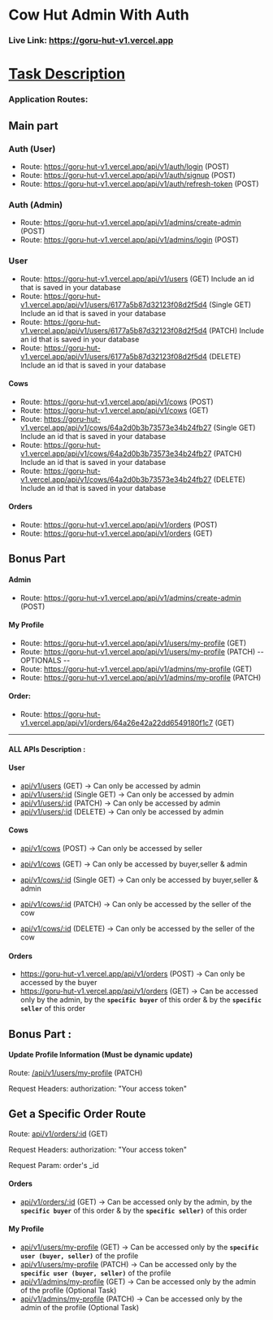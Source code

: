 # Cow Hut Admin With Auth

### Live Link: https://goru-hut-v1.vercel.app

# [Task Description](https://github.com/Apollo-Level2-Web-Dev/cow-hut-admin-with-auth/blob/main/README.md)

### Application Routes:

## Main part

### Auth (User)

- Route: https://goru-hut-v1.vercel.app/api/v1/auth/login (POST)
- Route: https://goru-hut-v1.vercel.app/api/v1/auth/signup (POST)
- Route: https://goru-hut-v1.vercel.app/api/v1/auth/refresh-token (POST)

### Auth (Admin)

- Route: https://goru-hut-v1.vercel.app/api/v1/admins/create-admin (POST)
- Route: https://goru-hut-v1.vercel.app/api/v1/admins/login (POST)

### User

- Route: https://goru-hut-v1.vercel.app/api/v1/users (GET) Include an id that is saved in your database
- Route: https://goru-hut-v1.vercel.app/api/v1/users/6177a5b87d32123f08d2f5d4 (Single GET) Include an id that is saved in your database
- Route: https://goru-hut-v1.vercel.app/api/v1/users/6177a5b87d32123f08d2f5d4 (PATCH) Include an id that is saved in your database
- Route: https://goru-hut-v1.vercel.app/api/v1/users/6177a5b87d32123f08d2f5d4 (DELETE) Include an id that is saved in your database

#### Cows

- Route: https://goru-hut-v1.vercel.app/api/v1/cows (POST)
- Route: https://goru-hut-v1.vercel.app/api/v1/cows (GET)
- Route: https://goru-hut-v1.vercel.app/api/v1/cows/64a2d0b3b73573e34b24fb27 (Single GET) Include an id that is saved in your database
- Route: https://goru-hut-v1.vercel.app/api/v1/cows/64a2d0b3b73573e34b24fb27 (PATCH) Include an id that is saved in your database
- Route: https://goru-hut-v1.vercel.app/api/v1/cows/64a2d0b3b73573e34b24fb27 (DELETE) Include an id that is saved in your database

#### Orders

- Route: https://goru-hut-v1.vercel.app/api/v1/orders (POST)
- Route: https://goru-hut-v1.vercel.app/api/v1/orders (GET)

## Bonus Part

#### Admin

- Route: https://goru-hut-v1.vercel.app/api/v1/admins/create-admin (POST)

#### My Profile

- Route: https://goru-hut-v1.vercel.app/api/v1/users/my-profile (GET)
- Route: https://goru-hut-v1.vercel.app/api/v1/users/my-profile (PATCH)
  -- OPTIONALS --
- Route: https://goru-hut-v1.vercel.app/api/v1/admins/my-profile (GET)
- Route: https://goru-hut-v1.vercel.app/api/v1/admins/my-profile (PATCH)

#### Order:

- Route: https://goru-hut-v1.vercel.app/api/v1/orders/64a26e42a22dd6549180f1c7 (GET)

<hr/>

#### ALL APIs Description :

#### User

- [api/v1/users](https://goru-hut-v1.vercel.app/api/v1/users) (GET) → Can only be accessed by admin
- [api/v1/users/:id](https://goru-hut-v1.vercel.app/api/v1/users/64a1f82087ec1e0f39ffe350) (Single GET) → Can only be accessed by admin
- [api/v1/users/:id](https://goru-hut-v1.vercel.app/api/v1/users/64a1f82087ec1e0f39ffe350) (PATCH) → Can only be accessed by admin
- [api/v1/users/:id](https://goru-hut-v1.vercel.app/api/v1/users/64a1f82087ec1e0f39ffe350) (DELETE) → Can only be accessed by admin

#### Cows

- [api/v1/cows](https://goru-hut-v1.vercel.app/api/v1/cows) (POST) → Can only be accessed by seller
- [api/v1/cows](https://goru-hut-v1.vercel.app/api/v1/cows) (GET) → Can only be accessed by buyer,seller & admin
- [api/v1/cows/:id](https://goru-hut-v1.vercel.app/api/v1/cows/64a2d0b3b73573e34b24fb27) (Single GET) → Can only be accessed by buyer,seller & admin

- [api/v1/cows/:id](https://goru-hut-v1.vercel.app/api/v1/cows/64a2d0b3b73573e34b24fb27) (PATCH) → Can only be accessed by the seller of the cow
- [api/v1/cows/:id](https://goru-hut-v1.vercel.app/api/v1/cows/64a2d0b3b73573e34b24fb27) (DELETE) → Can only be accessed by the seller of the cow

#### Orders

- https://goru-hut-v1.vercel.app/api/v1/orders (POST) → Can only be accessed by the buyer
- https://goru-hut-v1.vercel.app/api/v1/orders (GET) → Can be accessed only by the admin, by the **`specific buyer`** of this order
  & by the **`specific seller`** of this order

## Bonus Part :

#### Update Profile Information (Must be dynamic update)

Route: [/api/v1/users/my-profile](https://goru-hut-v1.vercel.app/api/users/my-profile) (PATCH)

Request Headers: authorization: "Your access token"

## Get a Specific Order Route

Route: [api/v1/orders/:id](https://goru-hut-v1.vercel.app/api/v1/orders/64a26e42a22dd6549180f1c7) (GET)

Request Headers: authorization: "Your access token"

Request Param: order's \_id

#### Orders

- [api/v1/orders/:id](https://goru-hut-v1.vercel.app/api/v1/orders/64a26e42a22dd6549180f1c7) (GET) → Can be accessed only by the admin, by the **`specific buyer`** of this order
  & by the **`specific seller)`** of this order

#### My Profile

- [api/v1/users/my-profile](https://goru-hut-v1.vercel.app/api/v1/users/my-profile) (GET) → Can be accessed only by the **`specific user (buyer, seller)`** of the profile
- [api/v1/users/my-profile](https://goru-hut-v1.vercel.app/api/v1/users/my-profile) (PATCH) → Can be accessed only by the **`specific user (buyer, seller)`** of the profile
- [api/v1/admins/my-profile](https://goru-hut-v1.vercel.app/api/v1/admins/my-profile) (GET) → Can be accessed only by the admin of the profile (Optional Task)
- [api/v1/admins/my-profile](https://goru-hut-v1.vercel.app/api/v1/admins/my-profile) (PATCH) → Can be accessed only by the admin of the profile (Optional Task)
